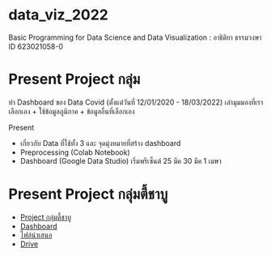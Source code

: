 # data_viz_2022
Basic Programming for Data Science and Data Visualization : อาธิติยา ธรรมวงษา ID 623021058-0

# Present Project กลุ่ม
ทำ Dashboard ของ Data Covid (ตั้งแต่วันที่ 12/01/2020 - 18/03/2022) เล่ามุมมองที่เราเลือกเอง + ใช้ข้อมูลภูมิภาค + ข้อมูลอื่นที่เลือกเอง

Present

* เกี่ยวกับ Data ที่ใช้ทั้ง 3 และ จุดมุ่งหมายที่สร้าง dashboard
* Preprocessing (Colab Notebook)
* Dashboard (Google Data Studio)
เริ่มพรีเซ็นต์ 25 มีค 30 มีค 1 เมษา

# Present Project กลุ่มตี้ชาบู
* [Project กลุ่มตี้ชาบู](https://github.com/Athitiya00/data_viz_2022/blob/main/Project.ipynb)
* [Dashboard](https://datastudio.google.com/u/0/reporting/a16c1971-60f0-4e10-a0b4-d42288f15265/page/p_jfed22mctc?s=ke729C_Hq6U)
* [ไฟล์นำเสนอ](https://github.com/Athitiya00/data_viz_2022/blob/main/Project_%E0%B8%95%E0%B8%B5%E0%B9%89%E0%B8%8A%E0%B8%B2%E0%B8%9A%E0%B8%B9.pdf)
* [Drive](https://drive.google.com/drive/u/0/folders/1J7s1IcWgCRD_iJNcVjT7UT0lmFhgRPj4)
